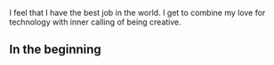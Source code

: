 I feel that I have the best job in the world. I get to combine my love for technology with inner calling of being creative.

## In the beginning
